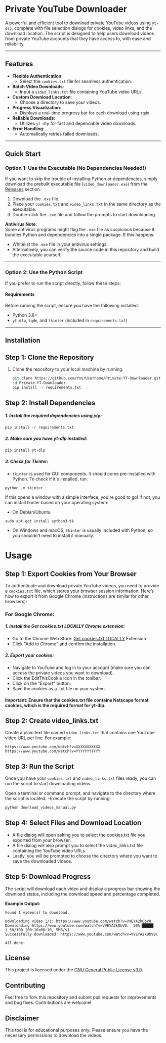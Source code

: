 # **Private YouTube Downloader**

A powerful and efficient tool to download private YouTube videos using `yt-dlp`, complete with file selection dialogs for cookies, video links, and the download location. The script is designed to help users download videos from private YouTube accounts that they have access to, with ease and reliability.

---

## **Features**

- **Flexible Authentication**:
  - Select the `cookies.txt` file for seamless authentication.
- **Batch Video Downloads**:
  - Input a `video_links.txt` file containing YouTube video URLs.
- **Custom Download Location**:
  - Choose a directory to save your videos.
- **Progress Visualization**:
  - Displays a real-time progress bar for each download using `tqdm`.
- **Reliable Downloads**:
  - Utilizes `yt-dlp` for fast and dependable video downloads.
- **Error Handling**:
  - Automatically retries failed downloads.

---

## **Quick Start**

### **Option 1: Use the Executable (No Dependencies Needed!)**
If you want to skip the trouble of installing Python or dependencies, simply download the prebuilt executable file (`video_downloader.exe`) from the [Releases](../../releases) section.

1. Download the `.exe` file.
2. Place your `cookies.txt` and `video_links.txt` in the same directory as the executable.
3. Double-click the `.exe` file and follow the prompts to start downloading.

**Antivirus Note**:  
Some antivirus programs might flag the `.exe` file as suspicious because it bundles Python and dependencies into a single package. If this happens:
- Whitelist the `.exe` file in your antivirus settings.
- Alternatively, you can verify the source code in this repository and build the executable yourself.

---

### **Option 2: Use the Python Script**
If you prefer to run the script directly, follow these steps:

#### **Requirements**
Before running the script, ensure you have the following installed:
- Python 3.6+  
- `yt-dlp`, `tqdm`, and `tkinter` (included in `requirements.txt`)

---

## **Installation**

## Step 1: Clone the Repository

1. Clone the repository to your local machine by running:
   ```bash
   git clone https://github.com/YourUsername/Private-YT-Downloader.git
   cd Private-YT-Downloader
   pip install -r requirements.txt
## Step 2: Install Dependencies
##### 1. Install the required dependencies using ```pip```:
```
pip install -r requirements.txt
```
##### 2. Make sure you have yt-dlp installed:
```
pip install yt-dlp
```
##### 3. Check for Tkinter:
- ```tkinter``` is used for GUI components. It should come pre-installed with Python. To check if it's installed, run:
```
python -m tkinter
```
If this opens a window with a simple interface, you're good to go! If not, you can install tkinter based on your operating system:
- On Debian/Ubuntu
```
sudo apt-get install python3-tk
```
- On Windows and macOS, ```tkinter``` is usually included with Python, so you shouldn't need to install it manually.

# Usage
## Step 1: Export Cookies from Your Browser
To authenticate and download private YouTube videos, you need to provide a ```cookies.txt``` file, which stores your browser session information. Here’s how to export it from Google Chrome (instructions are similar for other browsers):

### For Google Chrome:
##### 1. Install the Get cookies.txt LOCALLY Chrome extension:

- Go to the Chrome Web Store: [Get cookies.txt LOCALLY](https://chromewebstore.google.com/detail/get-cookiestxt-locally/cclelndahbckbenkjhflpdbgdldlbecc?hl=en) Extension
- Click "Add to Chrome" and confirm the installation.
##### 2. Export your cookies:

- Navigate to YouTube and log in to your account (make sure you can access the private videos you want to download).
- Click the EditThisCookie icon in the toolbar.
- Click on the "Export" button.
- Save the cookies as a .txt file on your system.
#### Important: Ensure that the cookies.txt file contains Netscape format cookies, which is the required format for yt-dlp.


## Step 2: Create video_links.txt
Create a plain text file named ```video_links.txt``` that contains one YouTube video URL per line. For example:

```
https://www.youtube.com/watch?v=XXXXXXXXXXX
https://www.youtube.com/watch?v=YYYYYYYYYYY
```
## Step 3: Run the Script
Once you have your ```cookies.txt``` and ```video_links.txt``` files ready, you can run the script to start downloading videos.

Open a terminal or command prompt, and navigate to the directory where the script is located.
-Execute the script by running:
```bash
python download_videos_manual.py
```
## Step 4: Select Files and Download Location
- A file dialog will open asking you to select the cookies.txt file you exported from your browser.
- A file dialog will also prompt you to select the video_links.txt file containing the YouTube video URLs.
- Lastly, you will be prompted to choose the directory where you want to save the downloaded videos.
## Step 5: Download Progress
The script will download each video and display a progress bar showing the download status, including the download speed and percentage completed.

**Example Output:**
```
Found 1 video(s) to download.

Downloading video 1/1: https://www.youtube.com/watch?v=VVEYA2kObV0
Downloading https://www.youtube.com/watch?v=VVEYA2kObV0:  50%|█████     | 50/100 [00:10<00:10, 5MB/s]
Successfully downloaded: https://www.youtube.com/watch?v=VVEYA2kObV0\

All done!
```
## License

This project is licensed under the [GNU General Public License v3.0](https://www.gnu.org/licenses/gpl-3.0.html).

## Contributing

Feel free to fork this repository and submit pull requests for improvements and bug fixes. Contributions are welcome!

## Disclaimer

This tool is for educational purposes only. Please ensure you have the necessary permissions to download the videos.
